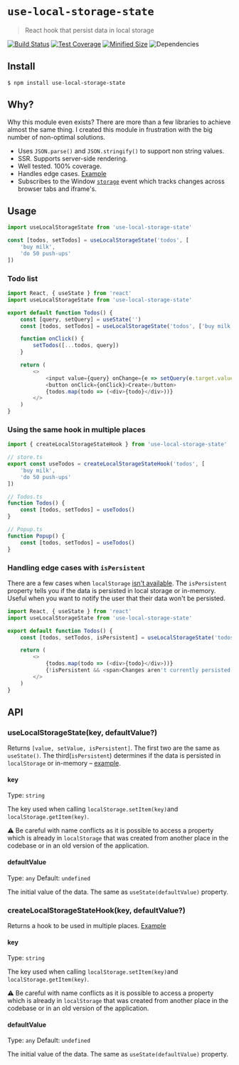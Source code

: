 # `use-local-storage-state`

> React hook that persist data in local storage

[![Build Status](https://travis-ci.org/astoilkov/use-local-storage-state.svg?branch=master)](https://travis-ci.org/astoilkov/use-local-storage-state)
[![Test Coverage](https://api.codeclimate.com/v1/badges/38dfdf48f7f326ccfa8e/test_coverage)](https://codeclimate.com/github/astoilkov/use-local-storage-state/test_coverage)
[![Minified Size](https://badgen.net/bundlephobia/min/use-local-storage-state)](https://bundlephobia.com/result?p=use-local-storage-state)
![Dependencies](https://david-dm.org/astoilkov/use-local-storage-state.svg)

## Install

```shell
$ npm install use-local-storage-state
```

## Why?

Why this module even exists? There are more than a few libraries to achieve almost the same thing. I created this module in frustration with the big number of non-optimal solutions.

- Uses `JSON.parse()` and `JSON.stringify()` to support non string values.
- SSR. Supports server-side rendering.
- Well tested. 100% coverage.
- Handles edge cases. [Example](#is-persistent-example)
- Subscribes to the Window [`storage`](https://developer.mozilla.org/en-US/docs/Web/API/Window/storage_event) event which tracks changes across browser tabs and iframe's.

## Usage

```typescript
import useLocalStorageState from 'use-local-storage-state'

const [todos, setTodos] = useLocalStorageState('todos', [
    'buy milk',
    'do 50 push-ups'
])
```

### Todo list

```typescript
import React, { useState } from 'react'
import useLocalStorageState from 'use-local-storage-state'

export default function Todos() {
    const [query, setQuery] = useState('')
    const [todos, setTodos] = useLocalStorageState('todos', ['buy milk'])

    function onClick() {
        setTodos([...todos, query])
    }

    return (
        <>
            <input value={query} onChange={e => setQuery(e.target.value)} />
            <button onClick={onClick}>Create</button>
            {todos.map(todo => (<div>{todo}</div>))}
        </>
    )
}

```

<div id="create-local-storage-state-hook-example"></div>

### Using the same hook in multiple places

```typescript
import { createLocalStorageStateHook } from 'use-local-storage-state'

// store.ts
export const useTodos = createLocalStorageStateHook('todos', [
    'buy milk',
    'do 50 push-ups'
])

// Todos.ts
function Todos() {
    const [todos, setTodos] = useTodos()
}

// Popup.ts
function Popup() {
    const [todos, setTodos] = useTodos()
}
```

<div id="is-persistent-example"></div>

### Handling edge cases with `isPersistent`

There are a few cases when `localStorage` [isn't available](https://github.com/astoilkov/use-local-storage-state/blob/7db8872397eae8b9d2421f068283286847f326ac/index.ts#L3-L11). The `isPersistent` property tells you if the data is persisted in local storage or in-memory. Useful when you want to notify the user that their data won't be persisted.

```typescript
import React, { useState } from 'react'
import useLocalStorageState from 'use-local-storage-state'

export default function Todos() {
    const [todos, setTodos, isPersistent] = useLocalStorageState('todos', ['buy milk'])

    return (
        <>
            {todos.map(todo => (<div>{todo}</div>))}
            {!isPersistent && <span>Changes aren't currently persisted.</span>}
        </>
    )
}

```

## API

### useLocalStorageState(key, defaultValue?)

Returns `[value, setValue, isPersistent]`. The first two are the same as `useState()`. The third(`isPersistent`) determines if the data is persisted in `localStorage` or in-memory – [example](#is-persistent-example). 

#### key

Type: `string`

The key used when calling `localStorage.setItem(key)`and `localStorage.getItem(key)`.

⚠️ Be careful with name conflicts as it is possible to access a property which is already in `localStorage` that was created from another place in the codebase or in an old version of the application.

#### defaultValue

Type: `any`
Default: `undefined`

The initial value of the data. The same as `useState(defaultValue)` property.

### createLocalStorageStateHook(key, defaultValue?)

Returns a hook to be used in multiple places. [Example](#create-local-storage-state-hook-example)

#### key

Type: `string`

The key used when calling `localStorage.setItem(key)`and `localStorage.getItem(key)`.

⚠️ Be careful with name conflicts as it is possible to access a property which is already in `localStorage` that was created from another place in the codebase or in an old version of the application.

#### defaultValue

Type: `any`
Default: `undefined`

The initial value of the data. The same as `useState(defaultValue)` property.
